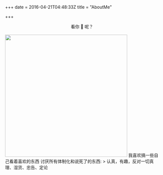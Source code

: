 +++
date = 2016-04-21T04:48:33Z
title = "AboutMe"

+++
<center>看你 🐎 呢？</center><br>  
<img src="kannima.jpg" style="width: auto; height: 400px !important;"/>  
我喜欢搞一些自己看着喜欢的东西  
讨厌所有体制化和说死了的东西:  
> 认真，有趣，反对一切真理、湿货、忠告、定论